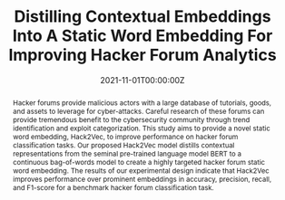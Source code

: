 ---
title: 'Distilling Contextual Embeddings Into A Static Word Embedding For Improving Hacker Forum Analytics'

# Authors
# If you created a profile for a user (e.g. the default `admin` user), write the username (folder name) here
# and it will be replaced with their full name and linked to their profile.
authors:
  - admin
  - Hsinchun Chen

date: '2021-11-01T00:00:00Z'
doi: '10.1109/ISI53945.2021.9624848'

# Schedule page publish date (NOT publication's date).
publishDate: '2017-01-01T00:00:00Z'

# Publication type.
# Legend: 0 = Uncategorized; 1 = Conference paper; 2 = Journal article;
# 3 = Preprint / Working Paper; 4 = Report; 5 = Book; 6 = Book section;
# 7 = Thesis; 8 = Patent
publication_types: ['1']

# Publication name and optional abbreviated publication name.
publication: In *2021 IEEE International Conference on Intelligence and Security Informatics (ISI)*
publication_short: In *IEEE ISI*

abstract: Hacker forums provide malicious actors with a large database of tutorials, goods, and assets to leverage for cyber-attacks. Careful research of these forums can provide tremendous benefit to the cybersecurity community through trend identification and exploit categorization. This study aims to provide a novel static word embedding, Hack2Vec, to improve performance on hacker forum classification tasks. Our proposed Hack2Vec model distills contextual representations from the seminal pre-trained language model BERT to a continuous bag-of-words model to create a highly targeted hacker forum static word embedding. The results of our experimental design indicate that Hack2Vec improves performance over prominent embeddings in accuracy, precision, recall, and F1-score for a benchmark hacker forum classification task.

# Summary. An optional shortened abstract.
#summary: Lorem ipsum dolor sit amet, consectetur adipiscing elit. Duis posuere tellus ac convallis placerat. Proin tincidunt magna sed ex sollicitudin condimentum.

tags:
- Hacker Forums
- Cyber Threat Intelligence
- Deep Learning
- Exploit Labeling
featured: false

# Custom links (uncomment lines below)
# links:
# - name: Custom Link
#   url: http://example.org

url_pdf: 'https://par.nsf.gov/servlets/purl/10344545'
#url_code: 'https://github.com/wowchemy/wowchemy-hugo-themes'
#url_dataset: 'https://github.com/wowchemy/wowchemy-hugo-themes'
#url_poster: ''
#url_project: ''
#url_slides: ''
#url_source: 'https://github.com/wowchemy/wowchemy-hugo-themes'
#url_video: 'https://youtube.com'

# Associated Projects (optional).
#   Associate this publication with one or more of your projects.
#   Simply enter your project's folder or file name without extension.
#   E.g. `internal-project` references `content/project/internal-project/index.md`.
#   Otherwise, set `projects: []`.
#projects:
#  - example

# Slides (optional).
#   Associate this publication with Markdown slides.
#   Simply enter your slide deck's filename without extension.
#   E.g. `slides: "example"` references `content/slides/example/index.md`.
#   Otherwise, set `slides: ""`.
# slides: example
---